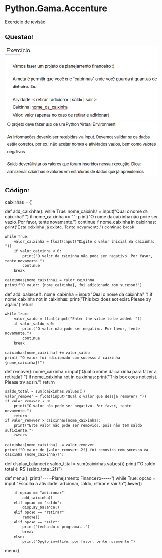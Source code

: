 # Python.Gama.Accenture
Exercício de revisão

## Questão! 
![Questão](https://github.com/gabieng/Python.Gama.Accenture/blob/main/image.png)
![Questão](https://github.com/gabieng/Python.Gama.Accenture/blob/main/image%20(1).png)

## Código:
caixinhas = {}

def add_caixinha():
    while True:
        nome_caixinha = input("Qual o nome da caixinha? ")
        if nome_caixinha == "":
            print("O nome da caixinha não pode ser vazio. Por favor, tente novamente.")
            continue
        if nome_caixinha in caixinhas:
            print("Esta caixinha já existe. Tente novamente.")
            continue
        break
    
    while True:
        valor_caixinha = float(input("Digite o valor inicial da caixinha: "))
        if valor_caixinha < 0:
            print("O valor da caixinha não pode ser negativo. Por favor, tente novamente.")
            continue
        break
    
    caixinhas[nome_caixinha] = valor_caixinha
    print(f"O valor: {nome_caixinha}, foi adicionado com sucesso!")
    

def add_balance():
    nome_caixinha = input("Qual o nome da caixinha? ")
    if nome_caixinha not in caixinhas:
        print("This box does not exist. Please try again.")
        return
    
    while True:
        valor_saldo = float(input("Enter the value to be added: "))
        if valor_saldo < 0:
            print("O valor não pode ser negativo. Por favor, tente novamente.")
            continue
        break
    
    caixinhas[nome_caixinha] += valor_saldo
    print(f"O valor foi adicionado com sucesso à caixinha {nome_caixinha}!")
    
def remove():
    nome_caixinha = input("Qual o nome da caixinha para fazer a retirada? ")
    if nome_caixinha not in caixinhas:
        print("This box does not exist. Please try again.")
        return
    
    saldo_total = sum(caixinhas.values())
    valor_remover = float(input("Qual o valor que deseja remover? "))
    if valor_remover < 0:
        print("O valor não pode ser negativo. Por favor, tente novamente.")
        return
    if valor_remover > caixinhas[nome_caixinha]:
        print("Este valor não pode ser removido, pois não tem saldo suficiente.")
        return
    
    caixinhas[nome_caixinha] -= valor_remover
    print(f"O valor de {valor_remover:.2f} foi removido com sucesso da caixinha {nome_caixinha}!")


def display_balance():
    saldo_total = sum(caixinhas.values())
    print(f"O saldo total é: R$ {saldo_total:.2f}")
    
    
def menu():
    print("-----Planejamento Financeiro-----")
    while True:
        opcao = input("Escolha a atividade: adicionar, saldo, retirar e sair \n").lower()
        
        if opcao == "adicionar":
            add_caixinha()
        elif opcao == "saldo":
            display_balance()
        elif opcao == "retirar":
            remove()
        elif opcao == "sair":
            print("fechando o programa...")
            break
        else:
            print("Opção inválida, por favor, tente novamente.")


menu() 
